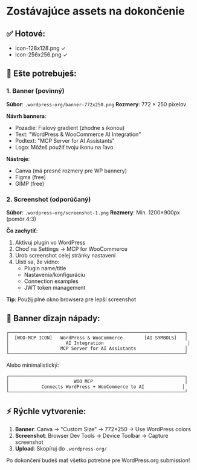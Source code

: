 # Zostávajúce assets na dokončenie

## ✅ Hotové:
- icon-128x128.png ✓
- icon-256x256.png ✓

## 📝 Ešte potrebuješ:

### 1. Banner (povinný)
**Súbor**: `.wordpress-org/banner-772x250.png`
**Rozmery**: 772 × 250 pixelov

**Návrh bannera**:
- Pozadie: Fialový gradient (zhodne s ikonou)
- Text: "WordPress & WooCommerce AI Integration" 
- Podtext: "MCP Server for AI Assistants"
- Logo: Môžeš použiť tvoju ikonu na ľavo

**Nástroje**:
- Canva (má presné rozmery pre WP bannery)
- Figma (free)
- GIMP (free)

### 2. Screenshot (odporúčaný)
**Súbor**: `.wordpress-org/screenshot-1.png`
**Rozmery**: Min. 1200×900px (pomôr 4:3)

**Čo zachytiť**:
1. Aktivuj plugin vo WordPress
2. Choď na Settings → MCP for WooCommerce  
3. Urob screenshot celej stránky nastavení
4. Uisti sa, že vidno:
   - Plugin name/title
   - Nastavenia/konfiguráciu
   - Connection examples
   - JWT token management

**Tip**: Použij plné okno browsera pre lepší screenshot

## 🎨 Banner dizajn nápady:

```
┌─────────────────────────────────────────────────────────────────┐
│  [WOO-MCP ICON]   WordPress & WooCommerce        [AI SYMBOLS]   │
│                     AI Integration                               │
│                   MCP Server for AI Assistants                  │
└─────────────────────────────────────────────────────────────────┘
```

Alebo minimalistický:
```
┌─────────────────────────────────────────────────────────────────┐
│                        WOO MCP                                  │
│            Connects WordPress + WooCommerce to AI              │
└─────────────────────────────────────────────────────────────────┘
```

## ⚡ Rýchle vytvorenie:

1. **Banner**: Canva → "Custom Size" → 772×250 → Use WordPress colors
2. **Screenshot**: Browser Dev Tools → Device Toolbar → Capture screenshot
3. **Upload**: Skopíruj do `.wordpress-org/`

Po dokončení budeš mať všetko potrebné pre WordPress.org submission!